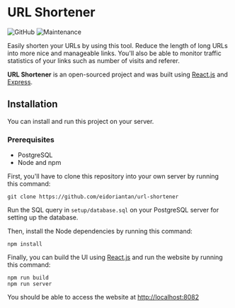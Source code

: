 
# URL Shortener
![GitHub](https://img.shields.io/github/license/eidoriantan/url-shortener?style=flat-square)
![Maintenance](https://img.shields.io/maintenance/yes/2022?style=flat-square)

Easily shorten your URLs by using this tool. Reduce the length of long URLs into
more nice and manageable links. You'll also be able to monitor traffic
statistics of your links such as number of visits and referer.

**URL Shortener** is an open-sourced project and was built using
[React.js](https://reactjs.org) and [Express](https://expressjs.com).

## Installation
You can install and run this project on your server.

### Prerequisites
 * PostgreSQL
 * Node and npm

First, you'll have to clone this repository into your own server by running this
command:

```shell
git clone https://github.com/eidoriantan/url-shortener
```

Run the SQL query in `setup/database.sql` on your PostgreSQL server for setting
up the database.

Then, install the Node dependencies by running this command:

```shell
npm install
```

Finally, you can build the UI using [React.js](https://reactjs.org) and run the
website by running this command:

```shell
npm run build
npm run server
```

You should be able to access the website at
[http://localhost:8082](http://localhost:8082)
